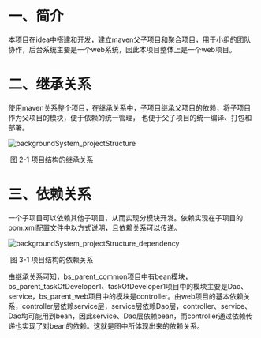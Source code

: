# 一、简介

​	本项目在idea中搭建和开发，建立maven父子项目和聚合项目，用于小组的团队协作，后台系统主要是一个web系统，因此本项目整体上是一个web项目。

# 二、继承关系

​	使用maven关系整个项目，在继承关系中，子项目继承父项目的依赖，将子项目作为父项目的模块，便于依赖的统一管理， 也便于父子项目的统一编译、打包和部署。

![backgroundSystem_projectStructure](E:\ProcessOn\gongChengShiJian\20190117-后台系统结构\backgroundSystem_projectStructure.png)

​						图 2-1 项目结构的继承关系

# 三、依赖关系

​	一个子项目可以依赖其他子项目，从而实现分模块开发。依赖实现在子项目的pom.xml配置文件中以<dependency></denpendency>方式说明，且依赖关系可以传递。

![backgroundSystem_projectStructure_dependency](E:\ProcessOn\gongChengShiJian\20190117-后台系统结构\backgroundSystem_projectStructure_dependency.png)

​								图 3-1 项目结构的依赖关系

 

​	由继承关系可知，bs_parent_common项目中有bean模块，bs_parent_taskOfDeveloper1、taskOfDeveloper1项目中的模块主要是Dao、service，bs_parent_web项目中的模块是controller。由web项目的基本依赖关系，controller层依赖service层，service层依赖Dao层，controller、service、Dao均可能用到bean，因此service、Dao层依赖bean，而controller通过依赖传递也实现了对bean的依赖。这就是图中所体现出来的依赖关系。